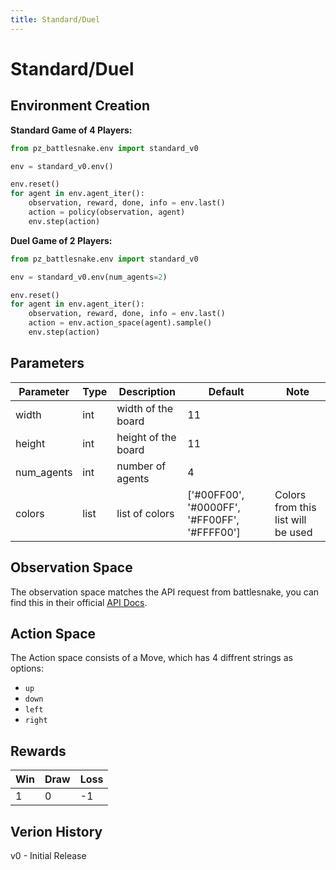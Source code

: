```yaml
---
title: Standard/Duel
---
```


# Standard/Duel

## Environment Creation

**Standard Game of 4 Players:**
```python
from pz_battlesnake.env import standard_v0

env = standard_v0.env()

env.reset()
for agent in env.agent_iter():
    observation, reward, done, info = env.last()
    action = policy(observation, agent)
    env.step(action)

```

**Duel Game of 2 Players:**
```python
from pz_battlesnake.env import standard_v0

env = standard_v0.env(num_agents=2)

env.reset()
for agent in env.agent_iter():
    observation, reward, done, info = env.last()
    action = env.action_space(agent).sample()
    env.step(action)
```

## Parameters

| Parameter  | Type | Description         | Default                                      | Note                               |
| ---------- | ---- | ------------------- | -------------------------------------------- | ---------------------------------- |
| width      | int  | width of the board  | 11                                           |                                    |
| height     | int  | height of the board | 11                                           |                                    |
| num_agents | int  | number of agents    | 4                                            |                                    |
| colors     | list | list of colors      | ['#00FF00', '#0000FF', '#FF00FF', '#FFFF00'] | Colors from this list will be used |

## Observation Space

The observation space matches the API request from battlesnake, you can find this in their official [API Docs](https://docs.battlesnake.com/references/api#post-move).


## Action Space

The Action space consists of a Move, which has 4 diffrent strings as options:
- `up`
- `down`
- `left`
- `right`

## Rewards

| Win | Draw | Loss |
| --- | ---- | ---- |
| 1   | 0    | -1   |

## Verion History

v0 - Initial Release
